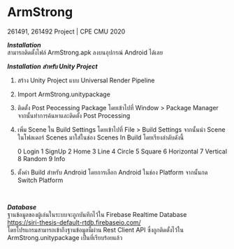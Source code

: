 # ArmStrong
261491, 261492 Project | CPE CMU 2020  

**_Installation_**<br />
สามารถติดตั้งไฟล์ ArmStrong.apk ลงบนอุปกรณ์ Android ได้เลย 
<br />

**_Installation สำหรับ Unity Project_**<br />
1.  สร้าง Unity Project แบบ Universal Render Pipeline
2.  Import ArmStrong.unitypackage
3.  ติดตั้ง Post Peocessing Package โดยเข้าไปที่ Window > Package Manager จากนั้นทำการค้นหาและติดตั้ง Post Processing
4.  เพิ่ม Scene ใน Build Settings โดยเข้าไปที่ File > Build Settings จากนั้นนำ Scene ในโฟลเดอร์ Scenes มาใส่ในช่อง Scenes In Build 
    โดยเรียงลำดับดังนี้ 

    0     Login
    1     SignUp
    2     Home
    3     Line
    4     Circle
    5     Square
    6     Horizontal
    7     Vertical
    8     Random
    9     Info

5.  ตั้งค่า Build สำหรับ Android โดยการเลือก Android ในช่อง Platform จากนั้นกด Switch Platform
<br />

**_Database_**<br />
ฐานข้อมูลของผู้เล่นในระบบจะถูกบันทึกไว้ใน Firebase Realtime Database<br />
https://siri-thesis-default-rtdb.firebaseio.com/ <br />
โดยโปรแกรมสามารถเข้าถึงฐานข้อมูลนี้ผ่าน Rest Client API ซึ่งถูกติดตั้งไว้ใน ArmStrong.unitypackage เป็นที่เรียบร้อยแล้ว
